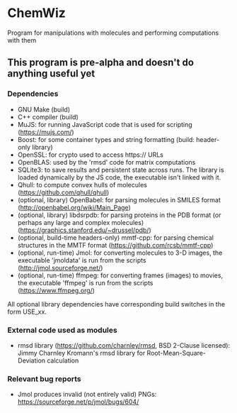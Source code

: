 # ChemWiz
Program for manipulations with molecules and performing computations with them

## This program is pre-alpha and doesn't do anything useful yet

### Dependencies
* GNU Make (build)
* C++ compiler (build)
* MuJS: for running JavaScript code that is used for scripting (https://mujs.com/)
* Boost: for some container types and string formatting (build: header-only library)
* OpenSSL: for crypto used to access https:// URLs
* OpenBLAS: used by the 'rmsd' code for matrix computations
* SQLite3: to save results and persistent state across runs. The library is loaded dynamically by the JS code, the executable isn't linked with it.
* Qhull: to compute convex hulls of molecules (https://github.com/qhull/qhull)
* (optional, library) OpenBabel: for parsing molecules in SMILES format (http://openbabel.org/wiki/Main_Page)
* (optional, library) libdsrpdb: for parsing proteins in the PDB format (or perhaps any large and complex molecules) (https://graphics.stanford.edu/~drussel/pdb/)
* (optional, build-time headers-only) mmtf-cpp: for parsing chemical structures in the MMTF format (https://github.com/rcsb/mmtf-cpp)
* (optional, run-time) Jmol: for converting molecules to 3-D images, the executable 'jmoldata' is run from the scripts (http://jmol.sourceforge.net/)
* (optional, run-time) ffmpeg: for converting frames (images) to movies, the executable 'ffmpeg' is run from the scripts (https://www.ffmpeg.org/)

All optional library dependencies have corresponding build switches in the form USE_xx.

### External code used as modules
* rmsd library (https://github.com/charnley/rmsd, BSD 2-Clause licensed): Jimmy Charnley Kromann's rmsd library for Root-Mean-Square-Deviation calculation

### Relevant bug reports

* Jmol produces invalid (not entirely valid) PNGs: https://sourceforge.net/p/jmol/bugs/604/

